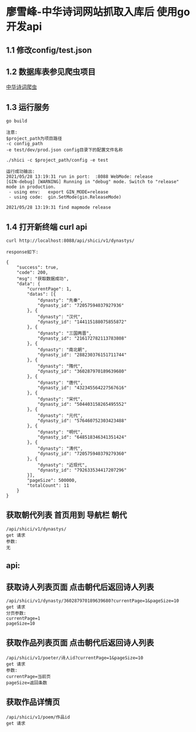 # 廖雪峰-中华诗词网站抓取入库后 使用go开发api


## 1.1 修改config/test.json


## 1.2 数据库表参见爬虫项目
[中华诗词爬虫](https://github.com/chengcxy/scrapy_spider/tree/master/tangshi)

## 1.3 运行服务

```
go build

注意:
$project_path为项目路径
-c config_path
-e test/dev/prod.json config目录下的配置文件名称

./shici -c $project_path/config -e test

运行成功输出:
2021/05/28 13:19:31 run in port:  :8088 WebMode: release
[GIN-debug] [WARNING] Running in "debug" mode. Switch to "release" mode in production.
 - using env:	export GIN_MODE=release
 - using code:	gin.SetMode(gin.ReleaseMode)

2021/05/28 13:19:31 find mapmode release

```

## 1.4 打开新终端 curl api

```
curl http://localhost:8088/api/shici/v1/dynastys/

response如下:

{
	"success": true,
	"code": 200,
	"msg": "获取数据成功",
	"data": {
		"currentPage": 1,
		"datas": [{
			"dynasty": "先秦",
			"dynasty_id": "72057594037927936"
		}, {
			"dynasty": "汉代",
			"dynasty_id": "144115188075855872"
		}, {
			"dynasty": "三国两晋",
			"dynasty_id": "216172782113783808"
		}, {
			"dynasty": "南北朝",
			"dynasty_id": "288230376151711744"
		}, {
			"dynasty": "隋代",
			"dynasty_id": "360287970189639680"
		}, {
			"dynasty": "唐代",
			"dynasty_id": "432345564227567616"
		}, {
			"dynasty": "宋代",
			"dynasty_id": "504403158265495552"
		}, {
			"dynasty": "元代",
			"dynasty_id": "576460752303423488"
		}, {
			"dynasty": "明代",
			"dynasty_id": "648518346341351424"
		}, {
			"dynasty": "清代",
			"dynasty_id": "720575940379279360"
		}, {
			"dynasty": "近现代",
			"dynasty_id": "792633534417207296"
		}],
		"pageSize": 500000,
		"totalCount": 11
	}
}

```



## 获取朝代列表 首页用到 导航栏 朝代

```
/api/shici/v1/dynastys/
get 请求
参数:
无
```


## api:

## 获取诗人列表页面 点击朝代后返回诗人列表 

```
/api/shici/v1/dynasty/360287970189639680?currentPage=1&pageSize=10
get 请求
分页参数:
currentPage=1
pageSize=10
```


## 获取作品列表页面 点击朝代后返回诗人列表 

```
/api/shici/v1/poeter/诗人id?currentPage=1&pageSize=10
get 请求
参数:
currentPage=当前页
pageSize=返回条数
```

## 获取作品详情页 

```
/api/shici/v1/poem/作品id
get 请求
```
